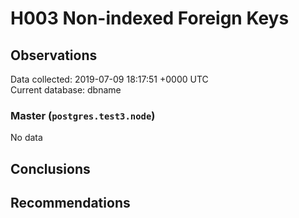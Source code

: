 # H003 Non-indexed Foreign Keys #

## Observations ##
Data collected: 2019-07-09 18:17:51 +0000 UTC  
Current database: dbname  

### Master (`postgres.test3.node`) ###


No data


## Conclusions ##


## Recommendations ##

